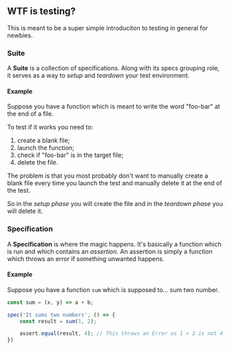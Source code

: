 ## WTF is testing?
This is meant to be a super simple introduciton to testing in general for newbies.

### Suite
A **Suite** is a collection of specifications. Along with its specs grouping role, it serves
as a way to _setup_ and _teardown_ your test environment.

#### Example
Suppose you have a function which is meant to write the word "foo-bar" at the end of a file.

To test if it works you need to:

1. create a blank file;
2. launch the function;
3. check if "foo-bar" is in the target file;
4. delete the file.

The problem is that you most probably don't want to manually create a blank file every time
you launch the test and manually delete it at the end of the test.

So in the _setup phase_ you will create the file and in the _teardown phase_ you will delete
it.

### Specification

A **Specification** is where the magic happens. It's basically a function which is run and
which contains an _assertion_. An assertion is simply a function which throws an error if
something unwanted happens.

#### Example
Suppose you have a function `sum` which is supposed to... sum two number.

```javascript
const sum = (x, y) => a + b;

spec('It sums two numbers', () => {
    const result = sum(1, 2);

    assert.equal(result, 4); // This throws an Error as 1 + 2 is not 4
})

```
